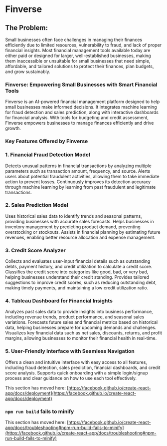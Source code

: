 # Finverse

## The Problem:
Small businesses often face challenges in managing their finances efficiently due to limited resources, vulnerability to fraud, and lack of proper financial insights. Most financial management tools available today are either paid or designed for larger, well-established businesses, making them inaccessible or unsuitable for small businesses that need simple, affordable, and tailored solutions to protect their finances, plan budgets, and grow sustainably.

### Finverse: Empowering Small Businesses with Smart Financial Tools
Finverse is an AI-powered financial management platform designed to help small businesses make informed decisions. It integrates machine learning for fraud detection and sales prediction, along with interactive dashboards for financial analysis. With tools for budgeting and credit assessment, Finverse empowers businesses to manage finances efficiently and drive growth.


### Key Features Offered by Finverse

### 1. Financial Fraud Detection Model
Detects unusual patterns in financial transactions by analyzing multiple parameters such as transaction amount, frequency, and source. Alerts users about potential fraudulent activities, allowing them to take immediate action to prevent losses. Continuously improves its detection accuracy through machine learning by learning from past fraudulent and legitimate transactions.

### 2. Sales Prediction Model
Uses historical sales data to identify trends and seasonal patterns, providing businesses with accurate sales forecasts. Helps businesses in inventory management by predicting product demand, preventing overstocking or stockouts. Assists in financial planning by estimating future revenues, enabling better resource allocation and expense management.

### 3. Credit Score Analyzer
Collects and evaluates user-input financial details such as outstanding debts, payment history, and credit utilization to calculate a credit score. Classifies the credit score into categories like good, bad, or very bad, helping businesses understand their credit standing. Provides tailored suggestions to improve credit scores, such as reducing outstanding debt, making timely payments, and maintaining a low credit utilization ratio.

### 4. Tableau Dashboard for Financial Insights
Analyzes past sales data  to provide insights into business performance, including revenue trends, product performance, and seasonal sales variations. Forecasts future sales and financial metrics based on historical data, helping businesses prepare for upcoming demands and challenges. Visualizes key financial data such as net sales, discounts, returns, and profit margins, allowing businesses to monitor their financial health in real-time.

### 5. User-Friendly Interface with Seamless Navigation
Offers a clean and intuitive interface with easy access to all features, including fraud detection, sales prediction, financial dashboards, and credit score analysis. Supports quick onboarding with a simple login/signup process and clear guidance on how to use each tool effectively.








This section has moved here: [https://facebook.github.io/create-react-app/docs/deployment](https://facebook.github.io/create-react-app/docs/deployment)

### `npm run build` fails to minify

This section has moved here: [https://facebook.github.io/create-react-app/docs/troubleshooting#npm-run-build-fails-to-minify](https://facebook.github.io/create-react-app/docs/troubleshooting#npm-run-build-fails-to-minify)
